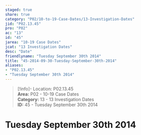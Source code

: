```yaml
---  
staged: true  
share: true  
category: "P02/10-to-19-Case-Dates/13-Investigation-Dates"  
jid: "P02.13.45"  
pro: "P02"  
ac: "13"  
id: "45"  
jarea: "10-19 Case Dates"  
jcat: "13 Investigation Dates"  
desc: "Date"  
friendlyname: "Tuesday September 30th 2014"  
title: "45-2014-09-30-Tuesday-September-30th-2014"  
aliases:   
- "P02.13.45"  
- "Tuesday September 30th 2014"  
---  
```

>[!info]- Location: P02.13.45  
>**Area:** P02 - 10-19 Case Dates  
>**Category:** 13 - 13 Investigation Dates  
>**ID:** 45 - Tuesday September 30th 2014  
  
# Tuesday September 30th 2014  
